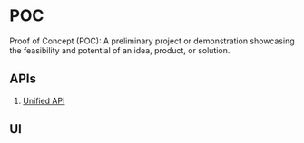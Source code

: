 # POC
Proof of Concept (POC): A preliminary project or demonstration showcasing the feasibility and potential of an idea, product, or solution.

## APIs

1. [Unified API](./api/unified-api/README.md)

## UI
